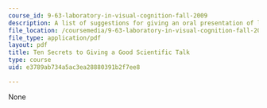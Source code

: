```yaml
---
course_id: 9-63-laboratory-in-visual-cognition-fall-2009
description: A list of suggestions for giving an oral presentation of literature review.
file_location: /coursemedia/9-63-laboratory-in-visual-cognition-fall-2009/e3789ab734a5ac3ea28880391b2f7ee8_MIT9_63F09_rr05.pdf
file_type: application/pdf
layout: pdf
title: Ten Secrets to Giving a Good Scientific Talk
type: course
uid: e3789ab734a5ac3ea28880391b2f7ee8

---
```

None